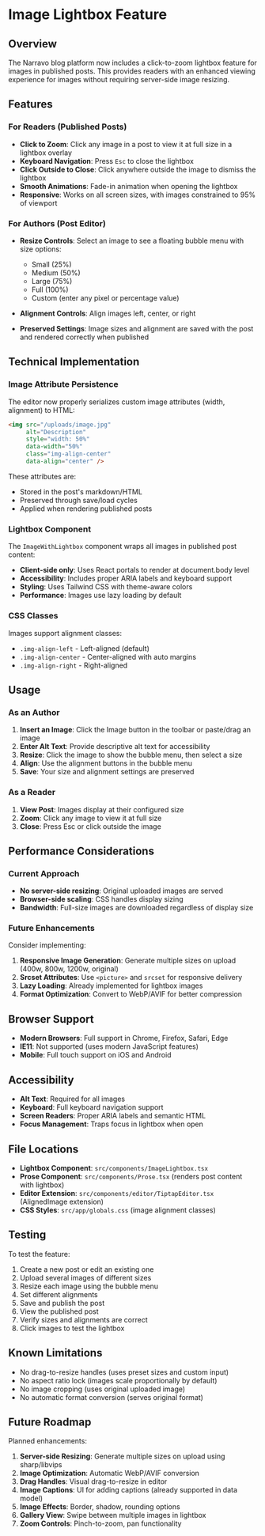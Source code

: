 # Image Lightbox Feature

## Overview

The Narravo blog platform now includes a click-to-zoom lightbox feature for images in published posts. This provides readers with an enhanced viewing experience for images without requiring server-side image resizing.

## Features

### For Readers (Published Posts)

- **Click to Zoom**: Click any image in a post to view it at full size in a lightbox overlay
- **Keyboard Navigation**: Press `Esc` to close the lightbox
- **Click Outside to Close**: Click anywhere outside the image to dismiss the lightbox
- **Smooth Animations**: Fade-in animation when opening the lightbox
- **Responsive**: Works on all screen sizes, with images constrained to 95% of viewport

### For Authors (Post Editor)

- **Resize Controls**: Select an image to see a floating bubble menu with size options:
  - Small (25%)
  - Medium (50%)
  - Large (75%)
  - Full (100%)
  - Custom (enter any pixel or percentage value)
  
- **Alignment Controls**: Align images left, center, or right

- **Preserved Settings**: Image sizes and alignment are saved with the post and rendered correctly when published

## Technical Implementation

### Image Attribute Persistence

The editor now properly serializes custom image attributes (width, alignment) to HTML:

```html
<img src="/uploads/image.jpg" 
     alt="Description" 
     style="width: 50%" 
     data-width="50%" 
     class="img-align-center" 
     data-align="center" />
```

These attributes are:
- Stored in the post's markdown/HTML
- Preserved through save/load cycles
- Applied when rendering published posts

### Lightbox Component

The `ImageWithLightbox` component wraps all images in published post content:

- **Client-side only**: Uses React portals to render at document.body level
- **Accessibility**: Includes proper ARIA labels and keyboard support
- **Styling**: Uses Tailwind CSS with theme-aware colors
- **Performance**: Images use lazy loading by default

### CSS Classes

Images support alignment classes:
- `.img-align-left` - Left-aligned (default)
- `.img-align-center` - Center-aligned with auto margins
- `.img-align-right` - Right-aligned

## Usage

### As an Author

1. **Insert an Image**: Click the Image button in the toolbar or paste/drag an image
2. **Enter Alt Text**: Provide descriptive alt text for accessibility
3. **Resize**: Click the image to show the bubble menu, then select a size
4. **Align**: Use the alignment buttons in the bubble menu
5. **Save**: Your size and alignment settings are preserved

### As a Reader

1. **View Post**: Images display at their configured size
2. **Zoom**: Click any image to view it at full size
3. **Close**: Press Esc or click outside the image

## Performance Considerations

### Current Approach

- **No server-side resizing**: Original uploaded images are served
- **Browser-side scaling**: CSS handles display sizing
- **Bandwidth**: Full-size images are downloaded regardless of display size

### Future Enhancements

Consider implementing:

1. **Responsive Image Generation**: Generate multiple sizes on upload (400w, 800w, 1200w, original)
2. **Srcset Attributes**: Use `<picture>` and `srcset` for responsive delivery
3. **Lazy Loading**: Already implemented for lightbox images
4. **Format Optimization**: Convert to WebP/AVIF for better compression

## Browser Support

- **Modern Browsers**: Full support in Chrome, Firefox, Safari, Edge
- **IE11**: Not supported (uses modern JavaScript features)
- **Mobile**: Full touch support on iOS and Android

## Accessibility

- **Alt Text**: Required for all images
- **Keyboard**: Full keyboard navigation support
- **Screen Readers**: Proper ARIA labels and semantic HTML
- **Focus Management**: Traps focus in lightbox when open

## File Locations

- **Lightbox Component**: `src/components/ImageLightbox.tsx`
- **Prose Component**: `src/components/Prose.tsx` (renders post content with lightbox)
- **Editor Extension**: `src/components/editor/TiptapEditor.tsx` (AlignedImage extension)
- **CSS Styles**: `src/app/globals.css` (image alignment classes)

## Testing

To test the feature:

1. Create a new post or edit an existing one
2. Upload several images of different sizes
3. Resize each image using the bubble menu
4. Set different alignments
5. Save and publish the post
6. View the published post
7. Verify sizes and alignments are correct
8. Click images to test the lightbox

## Known Limitations

- No drag-to-resize handles (uses preset sizes and custom input)
- No aspect ratio lock (images scale proportionally by default)
- No image cropping (uses original uploaded image)
- No automatic format conversion (serves original format)

## Future Roadmap

Planned enhancements:

1. **Server-side Resizing**: Generate multiple sizes on upload using sharp/libvips
2. **Image Optimization**: Automatic WebP/AVIF conversion
3. **Drag Handles**: Visual drag-to-resize in editor
4. **Image Captions**: UI for adding captions (already supported in data model)
5. **Image Effects**: Border, shadow, rounding options
6. **Gallery View**: Swipe between multiple images in lightbox
7. **Zoom Controls**: Pinch-to-zoom, pan functionality
